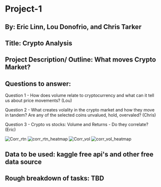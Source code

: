 # Project-1

## By: Eric Linn, Lou Donofrio, and Chris Tarker

## Title: Crypto Analysis

## Project Description/ Outline: What moves Crypto Market?

## Questions to answer:

Question 1 - How does volume relate to cryptocurrency and what can it tell us about price movements? (Lou)

Question 2 - What creates volality in the crypto market and how they move in tandem? Are any of the selected coins unvalued, hold, overvaled? (Chris)

Question 3 - Crypto vs stocks: Volume and Returns - Do they correlate? (Eric)

![Corr_rtn](Corr_rth.PNG)
![corr_rtn_heatmap](corr_rtn_heatmap.PNG)
![Corr_vol](Corr_vol.PNG)
![corr_vol_heatmap](corr_vol_heatmap.PNG)

## Data to be used: kaggle free api's and other free data source

## Rough breakdown of tasks: TBD
